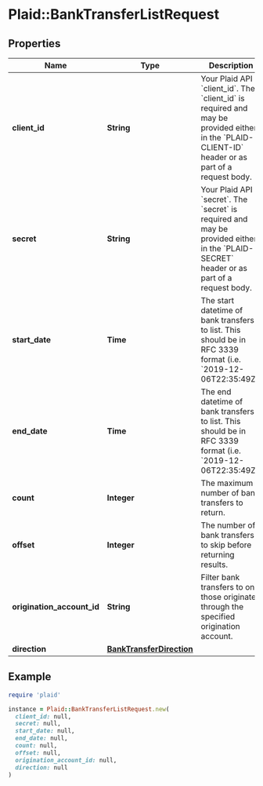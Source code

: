 # Plaid::BankTransferListRequest

## Properties

| Name | Type | Description | Notes |
| ---- | ---- | ----------- | ----- |
| **client_id** | **String** | Your Plaid API &#x60;client_id&#x60;. The &#x60;client_id&#x60; is required and may be provided either in the &#x60;PLAID-CLIENT-ID&#x60; header or as part of a request body. | [optional] |
| **secret** | **String** | Your Plaid API &#x60;secret&#x60;. The &#x60;secret&#x60; is required and may be provided either in the &#x60;PLAID-SECRET&#x60; header or as part of a request body. | [optional] |
| **start_date** | **Time** | The start datetime of bank transfers to list. This should be in RFC 3339 format (i.e. &#x60;2019-12-06T22:35:49Z&#x60;) | [optional] |
| **end_date** | **Time** | The end datetime of bank transfers to list. This should be in RFC 3339 format (i.e. &#x60;2019-12-06T22:35:49Z&#x60;) | [optional] |
| **count** | **Integer** | The maximum number of bank transfers to return. | [optional][default to 25] |
| **offset** | **Integer** | The number of bank transfers to skip before returning results. | [optional][default to 0] |
| **origination_account_id** | **String** | Filter bank transfers to only those originated through the specified origination account. | [optional] |
| **direction** | [**BankTransferDirection**](BankTransferDirection.md) |  | [optional] |

## Example

```ruby
require 'plaid'

instance = Plaid::BankTransferListRequest.new(
  client_id: null,
  secret: null,
  start_date: null,
  end_date: null,
  count: null,
  offset: null,
  origination_account_id: null,
  direction: null
)
```


